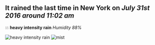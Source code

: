 ## It rained the last time in New York on *July 31st 2016 around 11:02 am*
💧💧  **heavy intensity rain** *Humidity 88%*

![heavy intensity rain](http://openweathermap.org/img/w/10d.png) ![mist](http://openweathermap.org/img/w/50d.png)

